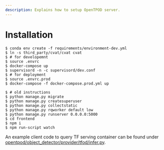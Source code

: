 ```yaml
---
description: Explains how to setup OpenTPOD server.
---
```


# Installation

```
$ conda env create -f requirements/environment-dev.yml
$ ln -s third_party/cvat/cvat cvat
$ # for developemnt
$ source .envrc
$ docker-compose up
$ supervisord -n -c supervisord/dev.conf
$ # for deployment
$ source .envrc.prod
$ docker-compose -f docker-compose.prod.yml up

$ # old instructions
$ python manage.py migrate
$ python manage.py createsuperuser
$ python manage.py collectstatic
$ python manage.py rqworker default low
$ python manage.py runserver 0.0.0.0:5000
$ cd frontend
$ npm i
$ npm run-script watch
```

An example client code to query TF serving container can be found under [opentpod/object\_detector/provider/tfod/infer.py](https://github.com/junjuew/OpenTPOD/blob/master/opentpod/object_detector/provider/tfod/infer.py).

